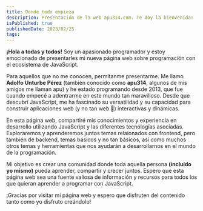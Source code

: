 ```yaml
---
title: Donde todo empieza
description: Presentación de la web apu314.com. Te doy la bienvenida!
isPublished: true
publishedDate: 2023/02/25
tags:
---
```


**¡Hola a todas y todos!** Soy un apasionado programador y estoy emocionado de presentarles mi nueva página web sobre programación con el ecosistema de JavaScript.

Para aquellos que no me conocen, permítanme presentarme. Me llamo **Adolfo Unturbe Pérez** (también conocido como **apu314**, algunos de mis amigos me llaman apu) y he estado programando desde 2013, que fue cuando empecé a adentrarme en este mundo tan maravilloso. Desde que descubrí JavaScript, me ha fascinado su versatilidad y su capacidad para construir aplicaciones web (y no tan web 👀) interactivas y dinámicas.

En esta página web, compartiré mis conocimientos y experiencia en desarrollo utilizando JavaScript y las diferentes tecnologías asociadas. Exploraremos y aprenderemos juntos temas relaionados con frontend, pero también de backend, temas básicos y no tan básicos, así como muchos otros temas y herramientas que nos ayudarán a desarrollarnos en el mundo de la programación.

Mi objetivo es crear una comunidad donde toda aquella persona **(incluído yo mismo)** pueda aprender, compartir y crecer juntos. Espero que esta página web sea una fuente valiosa de información y recursos para todos los que quieran aprender a programar con JavaScript.

¡Gracias por visitar mi página web y espero que disfruten del contenido tanto como yo disfruto creándolo!
